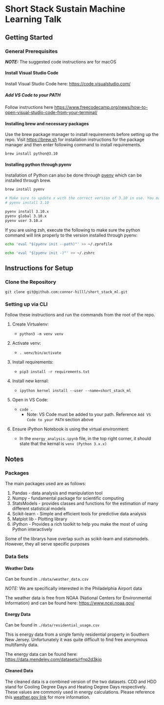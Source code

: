 # Short Stack Sustain Machine Learning Talk

## Getting Started
### General Prerequisites
**_NOTE:_**  The suggested code  instructions are for macOS

#### Install Visual Studio Code

Install Visual Studio Code here: https://code.visualstudio.com/

##### Add VS Code to your PATH

Follow instructions here https://www.freecodecamp.org/news/how-to-open-visual-studio-code-from-your-terminal/

#### Installing brew and necessary packages

Use the brew package manager to install requirements before setting up the repo. Visit https://brew.sh for installation instructions for the package manager and then enter following command to install requirements.

```
brew install python@3.10
```

#### Installing python through pyenv

Installation of Python can also be done through [pyenv](https://github.com/pyenv/pyenv) which can be installed through brew.

```sh
brew install pyenv

# Make sure to update x with the correct version of 3.10 in use. You may list all versions of 3.10 by executing
# pyenv install 3.10

pyenv install 3.10.x
pyenv global 3.10.x
pyenv user 3.10.x
```

If you are using zsh, execute the following to make sure the python command will link properly to the version installed
through pyenv:

```sh
echo 'eval "$(pyenv init --path)"' >> ~/.zprofile

echo 'eval "$(pyenv init -)"' >> ~/.zshrc
```

## Instructions for Setup

### Clone the Repository

```
git clone git@github.com:connor-hilll/short_stack_ml.git
```

### Setting up via CLI

Follow these instructions and run the commands from the root of the repo.

1. Create Virtualenv:
   - `python3 -m venv venv`

2. Activate venv:
   - `. venv/bin/activate`

3. Install requirements:
   - `pip3 install -r requirements.txt`

4. Install new kernal:
   - `ipython kernel install --user --name=short_stack_ml`

5. Open in VS Code:
   - `code .`
     - Note: VS Code must be added to your path. Reference `Add VS Code to your PATH` section above

6. Ensure iPython Notebook is using the virtual environment:
   - In the `energy_analysis.ipynb` file, in the top right corner, it should state that the kernal is `venv (Python 3.x.x)`


## Notes

### Packages

The main packages used are as follows:
   1. Pandas - data analysis and manipulation tool
   2. Numpy - fundamental package for scientific computing
   3. StatsModels - provides classes and functions for the estimation of many different statistical models
   4. Scikit-learn - Simple and efficient tools for predictive data analysis
   5. Matplot lib - Plotting library
   6. iPython - Provides a rich toolkit to help you make the most of using Python interactively

Some of the librarys have overlap such as scikit-learn and statsmodels. However, they all serve specific purposes

### Data Sets

#### Weather Data

Can be found in `./data/weather_data.csv`

_NOTE:_ We are specifically interested in the Philadelphia Airport data

The weather data is free from NOAA (National Centers for Environmental Information) and can be found here: https://www.ncei.noaa.gov/

#### Energy Data

Can be found in `./data/residential_usage.csv`

This is energy data from a single family residential property in Southern New Jersey. Unfortunately it was quite difficult to find free anonymous multifamily data.

The energy data can be found here: https://data.mendeley.com/datasets/rfnp2d3kjp

#### Cleaned Data

The cleaned data is a combined version of the two datasets. CDD and HDD stand for Cooling Degree Days and Heating Degree Days respectively. These values are commonly used in energy calculations. Please reference this [weather.gov link](https://www.weather.gov/key/climate_heat_cool) for more information.